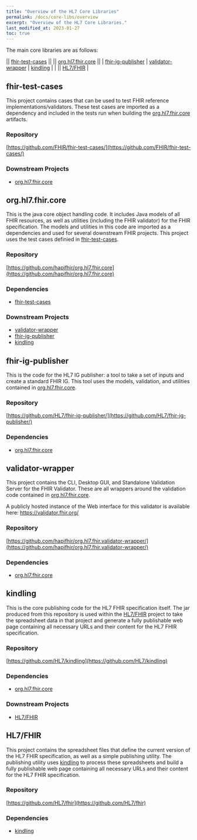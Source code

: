 ```yaml
---
title: "Overview of the HL7 Core Libraries"
permalink: /docs/core-libs/overview
excerpt: "Overview of the HL7 Core Libraries."
last_modified_at: 2023-01-27
toc: true
---
```


The main core libraries are as follows:

|| [fhir-test-cases](#fhir-test-cases)       ||
|| [org.hl7.fhir.core](#orghl7fhircore)                                     ||
| [fhir-ig-publisher](#fhir-ig-publisher) | [validator-wrapper](#validator-wrapper) | [kindling](#kindling) |
|                                      || [HL7/FHIR](#hl7-fhir) |

## fhir-test-cases

This project contains cases that can be used to test FHIR reference implementations/validators. These test cases are imported as a dependency and included in the tests run when building the [org.hl7.fhir.core](#orghl7fhircore) artifacts.

### Repository
[https://github.com/FHIR/fhir-test-cases/](https://github.com/FHIR/fhir-test-cases/)

### Downstream Projects
- [org.hl7.fhir.core](#orghl7fhircore)


## org.hl7.fhir.core

This is the java core object handling code. It includes Java models of all FHIR resources, as well as utilities (including the FHIR validator) for the FHIR specification. The models and utilities in this code are imported as a dependencies and used for several downstream FHIR projects. This project uses the test cases definied in [fhir-test-cases](#fhir-test-cases).

### Repository
[https://github.com/hapifhir/org.hl7.fhir.core](https://github.com/hapifhir/org.hl7.fhir.core)

### Dependencies
- [fhir-test-cases](#fhir-test-cases)

### Downstream Projects
- [validator-wrapper](#validator-wrapper)
- [fhir-ig-publisher](#fhir-ig-publisher)
- [kindling](#kindling) 

## fhir-ig-publisher

This is the code for the HL7 IG publisher: a tool to take a set of inputs and create a standard FHIR IG. This tool uses the models, validation, and utilities contained in [org.hl7.fhir.core](#orghl7fhircore).

### Repository
[https://github.com/HL7/fhir-ig-publisher/](https://github.com/HL7/fhir-ig-publisher/)

### Dependencies
- [org.hl7.fhir.core](#orghl7fhircore)

## validator-wrapper

This project contains the CLI, Desktop GUI, and Standalone Validation Server for the FHIR Validator. These are all wrappers around the validation code contained in [org.hl7.fhir.core](#orghl7fhircore).

A publicly hosted instance of the Web interface for this validator is available here: https://validator.fhir.org/

### Repository
[https://github.com/hapifhir/org.hl7.fhir.validator-wrapper/](https://github.com/hapifhir/org.hl7.fhir.validator-wrapper/)

### Dependencies
- [org.hl7.fhir.core](#orghl7fhircore)

## kindling

This is the core publishing code for the HL7 FHIR specification itself. The jar produced from this repository is used within the [HL7/FHIR](#hl7-fhir) project to take the spreadsheet data in that project and generate a fully publishable web page containing all necessary URLs and their content for the HL7 FHIR specification.

### Repository
[https://github.com/HL7/kindling](https://github.com/HL7/kindling)

### Dependencies
- [org.hl7.fhir.core](#orghl7fhircore)

### Downstream Projects
- [HL7/FHIR](#hl7-fhir)

## HL7/FHIR

This project contains the spreadsheet files that define the current version of the HL7 FHIR specification, as well as a simple publishing utility. The publishing utility uses [kindling](#kindling) to process these spreadsheets and build a fully publishable web page containing all necessary URLs and their content for the HL7 FHIR specification.

### Repository
[https://github.com/HL7/fhir](https://github.com/HL7/fhir)

### Dependencies
- [kindling](#kindling) 


